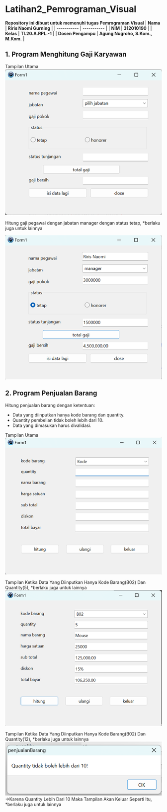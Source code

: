 # Latihan2_Pemrograman_Visual
<strong>Repository ini dibuat untuk memenuhi tugas Pemrograman Visual</strong>
| <strong>Nama</strong>      | <strong>Riris Naomi Gurning</strong>  |
| ----------- | ----------- |
| <strong>NIM</strong>     | <strong>312010190</strong>       |
| <strong>Kelas</strong>   | <strong>TI.20.A.RPL.-1</strong>        |
| <strong>Dosen Pengampu</strong> | <strong>Agung Nugroho, S.Kom., M.Kom.</strong> |

## 1. Program Menghitung Gaji Karyawan

Tampilan Utama
![hasil](hasil/Gaji_Karyawan.png)

Hitung gaji pegawai dengan jabatan manager dengan status tetap, \*berlaku juga untuk lainnya

![hasil](hasil/Gaji_Karyawan2.png)

## 2. Program Penjualan Barang

Hitung penjualan barang dengan ketentuan:

- Data yang diinputkan hanya kode barang dan quantity.
- Quantity pembelian tidak boleh lebih dari 10.
- Data yang dimasukan harus divalidasi.

Tampilan Utama
![hasil](hasil/Penjualan_Barang.png)

Tampilan Ketika Data Yang Diinputkan Hanya Kode Barang(B02) Dan Quantity(5), \*berlaku juga untuk lainnya 
![hasil](hasil/Penjualan_Barang2.png)

Tampilan Ketika Data Yang Diinputkan Hanya Kode Barang(B02) Dan Quantity(12), \*berlaku juga untuk lainnya
![hasil](hasil/Penjualan_Barang3.png)
->Karena Quantity Lebih Dari 10 Maka Tampilan Akan Keluar Seperti Itu, \*berlaku juga untuk lainnya

